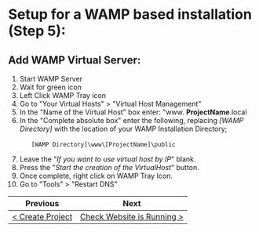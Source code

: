 # Setup for a WAMP based installation (Step 5):

## Add WAMP Virtual Server:

1. Start WAMP Server
2. Wait for green icon
3. Left Click WAMP Tray icon
4. Go to &quot;Your Virtual Hosts&quot; > &quot;Virtual Host Management&quot;
5. In the &quot;Name of the Virtual Host&quot; box enter: &quot;www. **ProjectName**.local
6. In the &quot;Complete absolute box&quot; enter the following, replacing _[WAMP Directory]_ with the location of your WAMP Installation Directory;

&nbsp;&nbsp;&nbsp;&nbsp;&nbsp;&nbsp;&nbsp;&nbsp;&nbsp;&nbsp;&nbsp; `[WAMP Directory]\www\[ProjectName]\public`

7. Leave the &quot;_If you want to use virtual host by IP_&quot; blank.
8. Press the &quot;_Start the creation of the VirtualHost_&quot; button.
9. Once complete, right click on WAMP Tray Icon.
10. Go to &quot;Tools&quot; > &quot;Restart DNS&quot;

| Previous | Next |
| -------- | ---- |
| [< Create Project ](wamp-4.md) | [Check Website is Running >](wamp-6.md) |